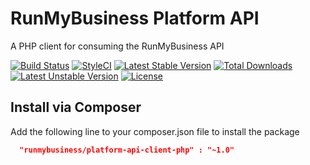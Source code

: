 # RunMyBusiness Platform API
A PHP client for consuming the RunMyBusiness API

[![Build Status](https://travis-ci.org/runmybusiness/platform-api-client-php.svg)](https://travis-ci.org/runmybusiness/platform-api-client-php)
[![StyleCI](https://styleci.io/repos/37942296/shield)](https://styleci.io/repos/37942296)
[![Latest Stable Version](https://poser.pugx.org/runmybusiness/platform-api-client-php/v/stable)](https://packagist.org/packages/runmybusiness/platform-api-client-php) [![Total Downloads](https://poser.pugx.org/runmybusiness/platform-api-client-php/downloads)](https://packagist.org/packages/runmybusiness/platform-api-client-php) [![Latest Unstable Version](https://poser.pugx.org/runmybusiness/platform-api-client-php/v/unstable)](https://packagist.org/packages/runmybusiness/platform-api-client-php) [![License](https://poser.pugx.org/runmybusiness/platform-api-client-php/license)](https://packagist.org/packages/runmybusiness/platform-api-client-php)


## Install via Composer

Add the following line to your composer.json file to install the package

```json
  "runmybusiness/platform-api-client-php" : "~1.0"
```
